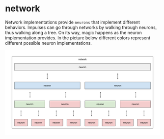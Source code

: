 # network
Network implementations provide `neurons` that implement different behaviors.
Impulses can go through networks by walking through neurons, thus walking along
a tree. On its way, magic happens as the neuron implementation provides. In the
picture below different colors represent different possible neuron
implementations.

![network](image/network.png)
